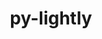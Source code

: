 ---
title: "py-lightly"
layout: cache
categories: [package, develop]
meta: {"compilers": ["none"], "num_specs": 68, "num_specs_by_stack": {"ml-darwin-aarch64-mps": 16, "ml-linux-aarch64-cpu": 13, "ml-linux-aarch64-cuda": 13, "ml-linux-x86_64-cpu": 13, "ml-linux-x86_64-cuda": 13, "root": 68}, "oss": ["sequoia", "ubuntu24.04"], "platforms": ["darwin", "linux"], "stacks": ["ml-darwin-aarch64-mps", "ml-linux-aarch64-cpu", "ml-linux-aarch64-cuda", "ml-linux-x86_64-cpu", "ml-linux-x86_64-cuda", "root"], "targets": ["aarch64", "x86_64_v3"], "versions": ["1.5.11"]}
spec_details: [{"compiler": "none", "hash": "234e74zp4ggcv5bqjehjpwidfmfbreng", "os": "ubuntu24.04", "platform": "linux", "size": "-", "stacks": ["ml-linux-x86_64-cpu", "root"], "target": "x86_64_v3", "variants": ["build_system=python_pip"], "versions": ["1.5.11"]}, {"compiler": "none", "hash": "2qdmbqmttl3yej6shj267ivjyk4vfxu6", "os": "ubuntu24.04", "platform": "linux", "size": "-", "stacks": ["ml-linux-aarch64-cpu", "root"], "target": "aarch64", "variants": ["build_system=python_pip"], "versions": ["1.5.11"]}, {"compiler": "none", "hash": "35rhknv3j2viwer25tpfp7qlilpnhbsi", "os": "sequoia", "platform": "darwin", "size": "-", "stacks": ["ml-darwin-aarch64-mps", "root"], "target": "aarch64", "variants": ["build_system=python_pip"], "versions": ["1.5.11"]}, {"compiler": "none", "hash": "3uslzj35na3q4faoarn7zsdmukyz5lye", "os": "ubuntu24.04", "platform": "linux", "size": "-", "stacks": ["ml-linux-aarch64-cpu", "root"], "target": "aarch64", "variants": ["build_system=python_pip"], "versions": ["1.5.11"]}, {"compiler": "none", "hash": "3xplmwv4etl44vausughorufrgudp6fg", "os": "ubuntu24.04", "platform": "linux", "size": "-", "stacks": ["ml-linux-aarch64-cpu", "root"], "target": "aarch64", "variants": ["build_system=python_pip"], "versions": ["1.5.11"]}, {"compiler": "none", "hash": "42oxi6a7qzve7ohytrpdg7x2jrjtol5k", "os": "ubuntu24.04", "platform": "linux", "size": "-", "stacks": ["ml-linux-x86_64-cuda", "root"], "target": "x86_64_v3", "variants": ["build_system=python_pip"], "versions": ["1.5.11"]}, {"compiler": "none", "hash": "4cgqpygm3f46btbf747znwjk5bjwr32i", "os": "ubuntu24.04", "platform": "linux", "size": "-", "stacks": ["ml-linux-aarch64-cpu", "root"], "target": "aarch64", "variants": ["build_system=python_pip"], "versions": ["1.5.11"]}, {"compiler": "none", "hash": "5dbqoi5swrm6jzca4fiszfpfwoecg3lj", "os": "ubuntu24.04", "platform": "linux", "size": "-", "stacks": ["ml-linux-x86_64-cpu", "root"], "target": "x86_64_v3", "variants": ["build_system=python_pip"], "versions": ["1.5.11"]}, {"compiler": "none", "hash": "62ghwyzt755uiwegrn7m5ozv33g55kwj", "os": "sequoia", "platform": "darwin", "size": "-", "stacks": ["ml-darwin-aarch64-mps", "root"], "target": "aarch64", "variants": ["build_system=python_pip"], "versions": ["1.5.11"]}, {"compiler": "none", "hash": "6ml2egnim5yxlkkvvva5xl445xttw7yk", "os": "ubuntu24.04", "platform": "linux", "size": "-", "stacks": ["ml-linux-x86_64-cuda", "root"], "target": "x86_64_v3", "variants": ["build_system=python_pip"], "versions": ["1.5.11"]}, {"compiler": "none", "hash": "72xushrra6errgvkv65ivryhkr5yy4l7", "os": "ubuntu24.04", "platform": "linux", "size": "-", "stacks": ["ml-linux-aarch64-cuda", "root"], "target": "aarch64", "variants": ["build_system=python_pip"], "versions": ["1.5.11"]}, {"compiler": "none", "hash": "74dmlcyl6nwijjezd6lwcyigeh3efv7v", "os": "ubuntu24.04", "platform": "linux", "size": "-", "stacks": ["ml-linux-x86_64-cpu", "root"], "target": "x86_64_v3", "variants": ["build_system=python_pip"], "versions": ["1.5.11"]}, {"compiler": "none", "hash": "7nqee5p6zozcsraa2eaxz2zsi5kgiqtd", "os": "ubuntu24.04", "platform": "linux", "size": "-", "stacks": ["ml-linux-x86_64-cpu", "root"], "target": "x86_64_v3", "variants": ["build_system=python_pip"], "versions": ["1.5.11"]}, {"compiler": "none", "hash": "7qjse7uvmqx3cimrpbhlqxdi47zju6qg", "os": "sequoia", "platform": "darwin", "size": "-", "stacks": ["ml-darwin-aarch64-mps", "root"], "target": "aarch64", "variants": ["build_system=python_pip"], "versions": ["1.5.11"]}, {"compiler": "none", "hash": "a3pk772vcav5rvzugwft6tr52nq7ja6i", "os": "ubuntu24.04", "platform": "linux", "size": "-", "stacks": ["ml-linux-aarch64-cuda", "root"], "target": "aarch64", "variants": ["build_system=python_pip"], "versions": ["1.5.11"]}, {"compiler": "none", "hash": "acntkbzwmi2p5zmkx467cnjcuwvl2tcj", "os": "ubuntu24.04", "platform": "linux", "size": "-", "stacks": ["ml-linux-aarch64-cuda", "root"], "target": "aarch64", "variants": ["build_system=python_pip"], "versions": ["1.5.11"]}, {"compiler": "none", "hash": "agpvg5prtnl5wetd46ktpacrflltjvrr", "os": "ubuntu24.04", "platform": "linux", "size": "-", "stacks": ["ml-linux-aarch64-cpu", "root"], "target": "aarch64", "variants": ["build_system=python_pip"], "versions": ["1.5.11"]}, {"compiler": "none", "hash": "apcw6ulxpvq6ksasanmg46aqr2xkwreg", "os": "ubuntu24.04", "platform": "linux", "size": "-", "stacks": ["ml-linux-aarch64-cuda", "root"], "target": "aarch64", "variants": ["build_system=python_pip"], "versions": ["1.5.11"]}, {"compiler": "none", "hash": "avdrfngnnxbz2q3ggy5otp7dyccj3cbl", "os": "sequoia", "platform": "darwin", "size": "-", "stacks": ["ml-darwin-aarch64-mps", "root"], "target": "aarch64", "variants": ["build_system=python_pip"], "versions": ["1.5.11"]}, {"compiler": "none", "hash": "bajn5e724o3422x56nthqk6eojgqvu37", "os": "sequoia", "platform": "darwin", "size": "-", "stacks": ["ml-darwin-aarch64-mps", "root"], "target": "aarch64", "variants": ["build_system=python_pip"], "versions": ["1.5.11"]}, {"compiler": "none", "hash": "bj43x56rhxji36woomn4macorfdb3ybd", "os": "ubuntu24.04", "platform": "linux", "size": "-", "stacks": ["ml-linux-x86_64-cuda", "root"], "target": "x86_64_v3", "variants": ["build_system=python_pip"], "versions": ["1.5.11"]}, {"compiler": "none", "hash": "c3gitspevrwtbwnkk6dplim73v3neneq", "os": "ubuntu24.04", "platform": "linux", "size": "-", "stacks": ["ml-linux-x86_64-cuda", "root"], "target": "x86_64_v3", "variants": ["build_system=python_pip"], "versions": ["1.5.11"]}, {"compiler": "none", "hash": "c5yhhs4ys5febl43qbaqfujiiudmfzdy", "os": "ubuntu24.04", "platform": "linux", "size": "-", "stacks": ["ml-linux-x86_64-cpu", "root"], "target": "x86_64_v3", "variants": ["build_system=python_pip"], "versions": ["1.5.11"]}, {"compiler": "none", "hash": "cdjlbgyadgs4q2lwt6iegcb4tdbydq6m", "os": "sequoia", "platform": "darwin", "size": "-", "stacks": ["ml-darwin-aarch64-mps", "root"], "target": "aarch64", "variants": ["build_system=python_pip"], "versions": ["1.5.11"]}, {"compiler": "none", "hash": "cwpbmjbtlgevvarxh24hpyd3ylmhdvhh", "os": "ubuntu24.04", "platform": "linux", "size": "-", "stacks": ["ml-linux-aarch64-cpu", "root"], "target": "aarch64", "variants": ["build_system=python_pip"], "versions": ["1.5.11"]}, {"compiler": "none", "hash": "de4wcmfiltpx6uy57nghuyro35nfhdjc", "os": "ubuntu24.04", "platform": "linux", "size": "-", "stacks": ["ml-linux-aarch64-cpu", "root"], "target": "aarch64", "variants": ["build_system=python_pip"], "versions": ["1.5.11"]}, {"compiler": "none", "hash": "ewtx6dzl7g4l5jrnndsq352ozzvsut5r", "os": "ubuntu24.04", "platform": "linux", "size": "-", "stacks": ["ml-linux-x86_64-cpu", "root"], "target": "x86_64_v3", "variants": ["build_system=python_pip"], "versions": ["1.5.11"]}, {"compiler": "none", "hash": "gf3iykxxrqm5ayn6at6yokmkbf4qwas6", "os": "ubuntu24.04", "platform": "linux", "size": "-", "stacks": ["ml-linux-aarch64-cuda", "root"], "target": "aarch64", "variants": ["build_system=python_pip"], "versions": ["1.5.11"]}, {"compiler": "none", "hash": "grh5pzylkmiwrbmx3stzo5u7p27y5zad", "os": "sequoia", "platform": "darwin", "size": "-", "stacks": ["ml-darwin-aarch64-mps", "root"], "target": "aarch64", "variants": ["build_system=python_pip"], "versions": ["1.5.11"]}, {"compiler": "none", "hash": "i3gil5ic3ubs5xffyrklrwtcnaikj45e", "os": "sequoia", "platform": "darwin", "size": "-", "stacks": ["ml-darwin-aarch64-mps", "root"], "target": "aarch64", "variants": ["build_system=python_pip"], "versions": ["1.5.11"]}, {"compiler": "none", "hash": "iqahf4wltqhmrk6hx6qvmsmvuge5r7wh", "os": "ubuntu24.04", "platform": "linux", "size": "-", "stacks": ["ml-linux-aarch64-cuda", "root"], "target": "aarch64", "variants": ["build_system=python_pip"], "versions": ["1.5.11"]}, {"compiler": "none", "hash": "jmjr5le7m7zam3ik5y36uraftav5up3e", "os": "sequoia", "platform": "darwin", "size": "-", "stacks": ["ml-darwin-aarch64-mps", "root"], "target": "aarch64", "variants": ["build_system=python_pip"], "versions": ["1.5.11"]}, {"compiler": "none", "hash": "jpedgbbx5ejdmmwbi4xulvxvv6x4pwrb", "os": "ubuntu24.04", "platform": "linux", "size": "-", "stacks": ["ml-linux-x86_64-cpu", "root"], "target": "x86_64_v3", "variants": ["build_system=python_pip"], "versions": ["1.5.11"]}, {"compiler": "none", "hash": "jrt5lkjeyyqmmeddtr5wrt43bmp5pugm", "os": "ubuntu24.04", "platform": "linux", "size": "-", "stacks": ["ml-linux-x86_64-cpu", "root"], "target": "x86_64_v3", "variants": ["build_system=python_pip"], "versions": ["1.5.11"]}, {"compiler": "none", "hash": "kckwkb2kncnmnt2d4d4q563dfqconknd", "os": "ubuntu24.04", "platform": "linux", "size": "-", "stacks": ["ml-linux-aarch64-cpu", "root"], "target": "aarch64", "variants": ["build_system=python_pip"], "versions": ["1.5.11"]}, {"compiler": "none", "hash": "kodj6kfezl2wu5d6tzccmnlrerp3fdfe", "os": "ubuntu24.04", "platform": "linux", "size": "-", "stacks": ["ml-linux-x86_64-cpu", "root"], "target": "x86_64_v3", "variants": ["build_system=python_pip"], "versions": ["1.5.11"]}, {"compiler": "none", "hash": "krydepdnpsaizpu5krjv7eypussldgbb", "os": "ubuntu24.04", "platform": "linux", "size": "-", "stacks": ["ml-linux-x86_64-cuda", "root"], "target": "x86_64_v3", "variants": ["build_system=python_pip"], "versions": ["1.5.11"]}, {"compiler": "none", "hash": "lbcgkmrd5mi376hpyg2s7sgksp2tcnnh", "os": "ubuntu24.04", "platform": "linux", "size": "-", "stacks": ["ml-linux-x86_64-cuda", "root"], "target": "x86_64_v3", "variants": ["build_system=python_pip"], "versions": ["1.5.11"]}, {"compiler": "none", "hash": "llvukulsjl2enxz7k4canpuamirqmtir", "os": "ubuntu24.04", "platform": "linux", "size": "-", "stacks": ["ml-linux-aarch64-cuda", "root"], "target": "aarch64", "variants": ["build_system=python_pip"], "versions": ["1.5.11"]}, {"compiler": "none", "hash": "m66v7tn2n6zu7mocxiaslgpbmydnanmg", "os": "ubuntu24.04", "platform": "linux", "size": "-", "stacks": ["ml-linux-aarch64-cuda", "root"], "target": "aarch64", "variants": ["build_system=python_pip"], "versions": ["1.5.11"]}, {"compiler": "none", "hash": "mk35ixoivhtq2hpn6yk4kxpcrndcmvn5", "os": "sequoia", "platform": "darwin", "size": "-", "stacks": ["ml-darwin-aarch64-mps", "root"], "target": "aarch64", "variants": ["build_system=python_pip"], "versions": ["1.5.11"]}, {"compiler": "none", "hash": "nat7qtulgd5wsg7yqlfti2fesczo2quu", "os": "ubuntu24.04", "platform": "linux", "size": "-", "stacks": ["ml-linux-aarch64-cpu", "root"], "target": "aarch64", "variants": ["build_system=python_pip"], "versions": ["1.5.11"]}, {"compiler": "none", "hash": "nch46pe2t4ltonosnv3tesp3je6kcsdg", "os": "sequoia", "platform": "darwin", "size": "-", "stacks": ["ml-darwin-aarch64-mps", "root"], "target": "aarch64", "variants": ["build_system=python_pip"], "versions": ["1.5.11"]}, {"compiler": "none", "hash": "ndpkthl6fhcjdjbenwb2uapesgeafrma", "os": "ubuntu24.04", "platform": "linux", "size": "-", "stacks": ["ml-linux-aarch64-cpu", "root"], "target": "aarch64", "variants": ["build_system=python_pip"], "versions": ["1.5.11"]}, {"compiler": "none", "hash": "nxu24yetayj36kxfdpwjqgvmhpvbhpxj", "os": "ubuntu24.04", "platform": "linux", "size": "-", "stacks": ["ml-linux-aarch64-cuda", "root"], "target": "aarch64", "variants": ["build_system=python_pip"], "versions": ["1.5.11"]}, {"compiler": "none", "hash": "nyca357vriqdewzohjs55avktau3kpbj", "os": "ubuntu24.04", "platform": "linux", "size": "-", "stacks": ["ml-linux-x86_64-cpu", "root"], "target": "x86_64_v3", "variants": ["build_system=python_pip"], "versions": ["1.5.11"]}, {"compiler": "none", "hash": "onk6znbcsoposizvi6qrxexc2bbxnilc", "os": "ubuntu24.04", "platform": "linux", "size": "-", "stacks": ["ml-linux-x86_64-cuda", "root"], "target": "x86_64_v3", "variants": ["build_system=python_pip"], "versions": ["1.5.11"]}, {"compiler": "none", "hash": "pigum7nxzo547k4ghappswdvpxkstq2v", "os": "ubuntu24.04", "platform": "linux", "size": "-", "stacks": ["ml-linux-aarch64-cuda", "root"], "target": "aarch64", "variants": ["build_system=python_pip"], "versions": ["1.5.11"]}, {"compiler": "none", "hash": "pjqw3tmfguy6yoljpfhrdjhgxxisnhzh", "os": "sequoia", "platform": "darwin", "size": "-", "stacks": ["ml-darwin-aarch64-mps", "root"], "target": "aarch64", "variants": ["build_system=python_pip"], "versions": ["1.5.11"]}, {"compiler": "none", "hash": "pphriz5bxn757jkegg2huzzvsmnroyq4", "os": "ubuntu24.04", "platform": "linux", "size": "-", "stacks": ["ml-linux-x86_64-cuda", "root"], "target": "x86_64_v3", "variants": ["build_system=python_pip"], "versions": ["1.5.11"]}, {"compiler": "none", "hash": "qastphgksgvowfd3q5akjodeelyh7oo7", "os": "ubuntu24.04", "platform": "linux", "size": "-", "stacks": ["ml-linux-x86_64-cpu", "root"], "target": "x86_64_v3", "variants": ["build_system=python_pip"], "versions": ["1.5.11"]}, {"compiler": "none", "hash": "qysulsn2ugzgdmtb4g7vfx2bn47766k5", "os": "ubuntu24.04", "platform": "linux", "size": "-", "stacks": ["ml-linux-x86_64-cpu", "root"], "target": "x86_64_v3", "variants": ["build_system=python_pip"], "versions": ["1.5.11"]}, {"compiler": "none", "hash": "rtxkwydlqvntdftn3pkljge2jqoki6m4", "os": "sequoia", "platform": "darwin", "size": "-", "stacks": ["ml-darwin-aarch64-mps", "root"], "target": "aarch64", "variants": ["build_system=python_pip"], "versions": ["1.5.11"]}, {"compiler": "none", "hash": "s72kii2xg33toortp2ese6vwbm67vt5e", "os": "ubuntu24.04", "platform": "linux", "size": "-", "stacks": ["ml-linux-aarch64-cuda", "root"], "target": "aarch64", "variants": ["build_system=python_pip"], "versions": ["1.5.11"]}, {"compiler": "none", "hash": "ulcm6dynfv6tl3sqwneldt5nur2hddck", "os": "ubuntu24.04", "platform": "linux", "size": "-", "stacks": ["ml-linux-aarch64-cpu", "root"], "target": "aarch64", "variants": ["build_system=python_pip"], "versions": ["1.5.11"]}, {"compiler": "none", "hash": "uznixfjt5pm3d3q26b3nvl2y6lelfafx", "os": "ubuntu24.04", "platform": "linux", "size": "-", "stacks": ["ml-linux-x86_64-cpu", "root"], "target": "x86_64_v3", "variants": ["build_system=python_pip"], "versions": ["1.5.11"]}, {"compiler": "none", "hash": "vbde5nazqabylpg363ir3z3ezobw4qoj", "os": "sequoia", "platform": "darwin", "size": "-", "stacks": ["ml-darwin-aarch64-mps", "root"], "target": "aarch64", "variants": ["build_system=python_pip"], "versions": ["1.5.11"]}, {"compiler": "none", "hash": "wlsrvk3ij44rihlwlhbu6nfaly72syti", "os": "ubuntu24.04", "platform": "linux", "size": "-", "stacks": ["ml-linux-aarch64-cpu", "root"], "target": "aarch64", "variants": ["build_system=python_pip"], "versions": ["1.5.11"]}, {"compiler": "none", "hash": "wlvy3kshke2a3ojknnnw5iyefnoxxpze", "os": "ubuntu24.04", "platform": "linux", "size": "-", "stacks": ["ml-linux-aarch64-cpu", "root"], "target": "aarch64", "variants": ["build_system=python_pip"], "versions": ["1.5.11"]}, {"compiler": "none", "hash": "wocrys34u7iuetgzitzmruknwqj7imxj", "os": "sequoia", "platform": "darwin", "size": "-", "stacks": ["ml-darwin-aarch64-mps", "root"], "target": "aarch64", "variants": ["build_system=python_pip"], "versions": ["1.5.11"]}, {"compiler": "none", "hash": "xlhfwjax5sbf43ehppjcvuz33pmzuli6", "os": "ubuntu24.04", "platform": "linux", "size": "-", "stacks": ["ml-linux-x86_64-cuda", "root"], "target": "x86_64_v3", "variants": ["build_system=python_pip"], "versions": ["1.5.11"]}, {"compiler": "none", "hash": "y4mmqdsssxyyp4pmsmc7l6a3niqp2shx", "os": "ubuntu24.04", "platform": "linux", "size": "-", "stacks": ["ml-linux-x86_64-cuda", "root"], "target": "x86_64_v3", "variants": ["build_system=python_pip"], "versions": ["1.5.11"]}, {"compiler": "none", "hash": "yk6mc5u7xvbx62czfasj3db3s3oawa22", "os": "ubuntu24.04", "platform": "linux", "size": "-", "stacks": ["ml-linux-x86_64-cuda", "root"], "target": "x86_64_v3", "variants": ["build_system=python_pip"], "versions": ["1.5.11"]}, {"compiler": "none", "hash": "yn7eqqumsrwierxbpmsjg2g6xehvuvla", "os": "ubuntu24.04", "platform": "linux", "size": "-", "stacks": ["ml-linux-aarch64-cuda", "root"], "target": "aarch64", "variants": ["build_system=python_pip"], "versions": ["1.5.11"]}, {"compiler": "none", "hash": "yri6mqs7vjzsron5ti22h6nuctbl6ch5", "os": "ubuntu24.04", "platform": "linux", "size": "-", "stacks": ["ml-linux-aarch64-cuda", "root"], "target": "aarch64", "variants": ["build_system=python_pip"], "versions": ["1.5.11"]}, {"compiler": "none", "hash": "z6nlqgoloncv67frkgxpvok56vkvt5tp", "os": "sequoia", "platform": "darwin", "size": "-", "stacks": ["ml-darwin-aarch64-mps", "root"], "target": "aarch64", "variants": ["build_system=python_pip"], "versions": ["1.5.11"]}, {"compiler": "none", "hash": "zbbxya7oxusdz4vx6r4jo2n2eq23bqum", "os": "ubuntu24.04", "platform": "linux", "size": "-", "stacks": ["ml-linux-x86_64-cuda", "root"], "target": "x86_64_v3", "variants": ["build_system=python_pip"], "versions": ["1.5.11"]}, {"compiler": "none", "hash": "zeu6w2fy7tvqrbx6nsl52f5e44u5cabu", "os": "ubuntu24.04", "platform": "linux", "size": "-", "stacks": ["ml-linux-x86_64-cuda", "root"], "target": "x86_64_v3", "variants": ["build_system=python_pip"], "versions": ["1.5.11"]}]
---